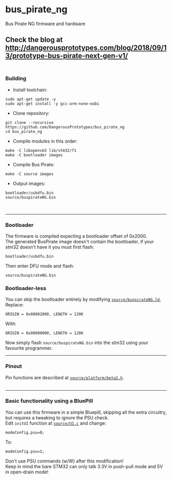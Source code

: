 # bus_pirate_ng
Bus Pirate NG firmware and hardware

Check the blog at http://dangerousprototypes.com/blog/2018/09/13/prototype-bus-pirate-next-gen-v1/<br><br>
---
### Building
- Install toolchain:
```
sudo apt-get update -y
sudo apt-get install -y gcc-arm-none-eabi
```
- Clone repository:
```
git clone --recursive https://github.com/DangerousPrototypes/bus_pirate_ng
cd bus_pirate_ng
```
- Compile modules in this order:
```
make -C libopencm3 lib/stm32/f1
make -C bootloader images
```
- Compile Bus Pirate:
```
make -C source images
```
- Output images:
```
bootloader/usbdfu.bin
source/buspirateNG.bin
```
<br>

---
### Bootloader
The firmware is compiled expecting a bootloader offset of 0x2000.<br>
The generated BusPirate image doesn't contain the bootloader, if your stm32 doesn't have it you must first flash:
```
bootloader/usbdfu.bin
```
Then enter DFU mode and flash:
```
source/buspirateNG.bin
```
### Bootloader-less
You can skip the bootloader entirely by modifying [`source/buspirateNG.ld`](source/buspirateNG.ld#L23),<br>
Replace:
```
ORIGIN = 0x08002000, LENGTH = 120K
```
With:
```
ORIGIN = 0x08000000, LENGTH = 128K
```
Now simply flash ```source/buspirateNG.bin``` into the stm32 using your favourite programmer.<br>

---
### Pinout
Pin functions are described at [`source/platform/beta2.h`](source/platform/beta2.h).
<br><br>

---
### Basic functionality using a BluePill
You can use this firmware in a simple Bluepill, skipping all the extra circuitry, but requires a tweaking to ignore the PSU check.<br>
Edit ```initUI``` function at [`source/UI.c`](source/UI.c#L167) and change:
```
modeConfig.psu=0;
```
To:
```
modeConfig.psu=1;
```
Don't use PSU commands (w/W) after this modification!<br>
Keep in mind the bare STM32 can only talk 3.3V in push-pull mode and 5V in open-drain mode!<br>
